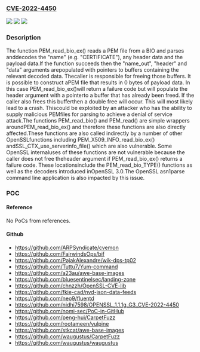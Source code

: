 ### [CVE-2022-4450](https://cve.mitre.org/cgi-bin/cvename.cgi?name=CVE-2022-4450)
![](https://img.shields.io/static/v1?label=Product&message=OpenSSL&color=blue)
![](https://img.shields.io/static/v1?label=Version&message=3.0.0%3C%203.0.8%20&color=brighgreen)
![](https://img.shields.io/static/v1?label=Vulnerability&message=double-free&color=brighgreen)

### Description

The function PEM_read_bio_ex() reads a PEM file from a BIO and parses anddecodes the "name" (e.g. "CERTIFICATE"), any header data and the payload data.If the function succeeds then the "name_out", "header" and "data" arguments arepopulated with pointers to buffers containing the relevant decoded data. Thecaller is responsible for freeing those buffers. It is possible to construct aPEM file that results in 0 bytes of payload data. In this case PEM_read_bio_ex()will return a failure code but will populate the header argument with a pointerto a buffer that has already been freed. If the caller also frees this bufferthen a double free will occur. This will most likely lead to a crash. Thiscould be exploited by an attacker who has the ability to supply malicious PEMfiles for parsing to achieve a denial of service attack.The functions PEM_read_bio() and PEM_read() are simple wrappers aroundPEM_read_bio_ex() and therefore these functions are also directly affected.These functions are also called indirectly by a number of other OpenSSLfunctions including PEM_X509_INFO_read_bio_ex() andSSL_CTX_use_serverinfo_file() which are also vulnerable. Some OpenSSL internaluses of these functions are not vulnerable because the caller does not free theheader argument if PEM_read_bio_ex() returns a failure code. These locationsinclude the PEM_read_bio_TYPE() functions as well as the decoders introduced inOpenSSL 3.0.The OpenSSL asn1parse command line application is also impacted by this issue.

### POC

#### Reference
No PoCs from references.

#### Github
- https://github.com/ARPSyndicate/cvemon
- https://github.com/FairwindsOps/bif
- https://github.com/PajakAlexandre/wik-dps-tp02
- https://github.com/Tuttu7/Yum-command
- https://github.com/a23au/awe-base-images
- https://github.com/bluesentinelsec/landing-zone
- https://github.com/chnzzh/OpenSSL-CVE-lib
- https://github.com/fkie-cad/nvd-json-data-feeds
- https://github.com/neo9/fluentd
- https://github.com/nidhi7598/OPENSSL_1.1.1g_G3_CVE-2022-4450
- https://github.com/nomi-sec/PoC-in-GitHub
- https://github.com/peng-hui/CarpetFuzz
- https://github.com/rootameen/vulpine
- https://github.com/stkcat/awe-base-images
- https://github.com/waugustus/CarpetFuzz
- https://github.com/waugustus/waugustus

